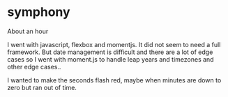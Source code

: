 # symphony
About an hour

I went with javascript, flexbox and momentjs. It did not seem to need a full framework.  But date management is difficult and there are a lot of edge cases so I went with moment.js to handle leap years and timezones and other edge cases..

I wanted to make the seconds flash red, maybe when minutes are down to zero but ran out of time.